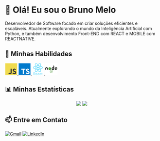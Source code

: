 # 👋 Olá! Eu sou o Bruno Melo

<p>
  Desenvolvedor de Software focado em criar soluções eficientes e escaláveis. Atualmente explorando o mundo da Inteligência Artificial com Python, e também desenvolvimento Front-END com REACT e MOBILE com REACTNATIVE.
</p>

## 🚀 Minhas Habilidades

<p align="left">
  <a href="https://developer.mozilla.org/en-US/docs/Web/JavaScript" target="_blank" rel="noreferrer"> <img src="https://raw.githubusercontent.com/devicons/devicon/master/icons/javascript/javascript-original.svg" alt="javascript" width="40" height="40"/> </a>
  <a href="https://www.typescriptlang.org/" target="_blank" rel="noreferrer"> <img src="https://raw.githubusercontent.com/devicons/devicon/master/icons/typescript/typescript-original.svg" alt="typescript" width="40" height="40"/> </a>
  <a href="https://reactjs.org/" target="_blank" rel="noreferrer"> <img src="https://raw.githubusercontent.com/devicons/devicon/master/icons/react/react-original-wordmark.svg" alt="react" width="40" height="40"/> </a>
  <a href="https://nodejs.org" target="_blank" rel="noreferrer"> <img src="https://raw.githubusercontent.com/devicons/devicon/master/icons/nodejs/nodejs-original-wordmark.svg" alt="nodejs" width="40" height="40"/> </a>
</p>


## 📊 Minhas Estatísticas

<p align="center">
  <img height="180em" src="https://github-readme-stats.vercel.app/api?username=SEU_USUARIO&show_icons=true&theme=dracula&include_all_commits=true&count_private=true"/>
  <img height="180em" src="https://github-readme-stats.vercel.app/api/top-langs/?username=SEU_USUARIO&layout=compact&langs_count=7&theme=dracula"/>
</p>

## 📫 Entre em Contato

<p align="left">
<a href="mailto:brunoplink1@outlook.com"><img src="https://img.shields.io/badge/Gmail-D14836?style=for-the-badge&logo=gmail&logoColor=white" alt="Gmail"/></a>
<a href="https://linkedin.com/in/bruno-melo-05a1521b9/" target="_blank"><img src="https://img.shields.io/badge/-LinkedIn-%230077B5?style=for-the-badge&logo=linkedin&logoColor=white" target="_blank" alt="LinkedIn"/></a>
</p>
